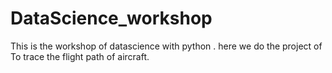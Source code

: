 # DataScience_workshop
This is the workshop of datascience with python . here we do the project of To trace the flight path of aircraft.
